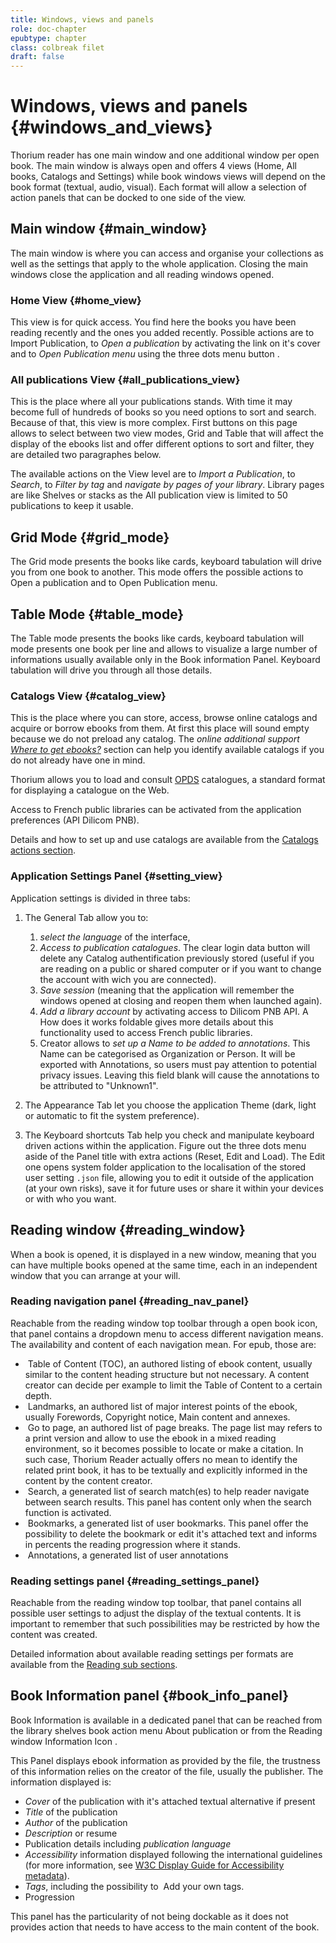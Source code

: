 ```yaml
---
title: Windows, views and panels
role: doc-chapter
epubtype: chapter
class: colbreak filet
draft: false
---
```



# Windows, views and panels {#windows_and_views}

Thorium reader has one main window and one additional window per open
book. The main window is always open and offers 4 views (<span class="ui_button">Home</span>, <span class="ui_button">All
books</span>, <span class="ui_button">Catalogs</span> and <span class="ui_button">Settings</span>) while book windows views will
depend on the book format (textual, audio, visual). Each format will
allow a selection of action panels that can be docked to one side of the
view.

<section class="filet">

## Main window {#main_window}

The main window is where you can access and organise your collections as
well as the settings that apply to the whole application. Closing the
main windows close the application and all reading windows opened.

</section>
<section class="filet">


### Home View {#home_view}

This view is for quick access. You find here the books you have been
reading recently and the ones you added recently. Possible actions are
to <span class="ui_button">Import Publication</span>, to *Open a publication* by activating the link on it's cover and to *Open Publication menu* using the three dots menu button <img src="../../resources/images/threedot.svg" class="icon"  alt="" role="presentation"/>. 


</section>
<section class="filet">


### <span class="ui_button">All publications</span> View {#all_publications_view}

This is the place where all your publications stands. With time it may
become full of hundreds of books so you need options to sort and search.
Because of that, this view is more complex. First buttons on this page
allows to select between two view modes, <span class="ui_button">Grid</span> and <span class="ui_button">Table</span> that will affect
the display of the ebooks list and offer different options to sort and
filter, they are detailed two paragraphes below.

The available actions on the <span class="ui_button">View</span> level are to *Import a Publication*, to
*Search*, to *Filter by tag* and *navigate by pages of your library*. Library
pages are like Shelves or stacks as the <span class="ui_button">All publication</span> view is limited
to 50 publications to keep it usable.

</section>
<section class="filet">

## Grid Mode {#grid_mode}

The <span class="ui_button">Grid</span> mode presents the books like cards, keyboard tabulation will
drive you from one book to another. This mode offers the possible
actions to Open a publication and to Open Publication menu.


</section>
<section class="filet">

## Table Mode {#table_mode}

The <span class="ui_button">Table</span> mode presents the books like cards, keyboard tabulation will mode presents one book per line and allows to visualize a
large number of informations usually available only in the Book
information Panel. Keyboard tabulation will drive you through all those
details.


</section>
<section class="filet">


### Catalogs View {#catalog_view}

This is the place where you can store, access, browse online catalogs
and acquire or borrow ebooks from them. At first this place will sound
empty because we do not preload any catalog. The *online additional
support [Where to get ebooks?](https://thorium.edrlab.org/en/th3/get_ebooks/)* 
section can help you identify available catalogs if you do not already have one in mind.

Thorium allows you to load and consult [OPDS](https://opds.io/) catalogues, a standard format for displaying a catalogue on the Web.

Access to French public libraries can be activated from the application preferences (API Dilicom PNB).

Details and how to set up and use catalogs are available from the
[Catalogs actions section](../111_catalogs_actions/index.xhtml).


</section>
<section class="filet">


### Application Settings Panel {#setting_view}

Application settings is divided in three tabs:

1.  The <span class="ui_button">General</span> Tab allow you to:
    1. *select the language* of the interface, 
    2. *Access to publication catalogues*. The <span class="ui_button">clear login data</span> button will delete any Catalog authentification previously stored (useful if you are reading on a public or shared computer or if you want to change the account with wich you are connected).
    2. *Save session* (meaning that the application will remember the
    windows opened at closing and reopen them when launched again).
    4. *Add a library account* by activating access to Dilicom PNB API. A How does it works foldable gives more details about this functionality used to access French public libraries.
    5. <span class="ui_button">Creator</span> allows to *set up a Name to be added to annotations*. This Name can be categorised as Organization or Person. It will be exported with Annotations, so users must pay attention to potential privacy issues. Leaving this field blank will cause the annotations to be attributed to "Unknown1".

2.  The <span class="ui_button">Appearance</span> Tab let you choose the application Theme (dark, light
    or automatic to fit the system preference).
3.  The <span class="ui_button">Keyboard shortcuts</span> Tab help you check and manipulate keyboard
    driven actions within the application. Figure out the three dots
    menu aside of the Panel title with extra actions (<span class="ui_button">Reset</span>, <span class="ui_button">Edit</span> and
    <span class="ui_button">Load</span>). The <span class="ui_button">Edit</span> one opens system folder application to the
    localisation of the stored user setting `.json` file, allowing you to
    edit it outside of the application (at your own risks), save it for
    future uses or share it within your devices or with who you want.


</section>
<section class="filet">

## Reading window {#reading_window}

When a book is opened, it is displayed in a new window, meaning that you
can have multiple books opened at the same time, each in an independent
window that you can arrange at your will.


</section>
<section class="filet">


### Reading navigation panel {#reading_nav_panel}

Reachable from the reading window top toolbar through a open book icon<img src="../../resources/images/open_book.svg" class="icon" alt="" role="presentation"/>, that panel contains a dropdown menu to access different navigation means. The availability and content of each navigation mean. For epub, those are:

* <img src="../../resources/images/toc-icon.svg" class="icon" alt="" role="presentation"/><span class="ui_button"> Table of Content</span> (TOC), an authored listing of ebook content, usually similar to the content heading structure but not necessary. A content creator can decide per example to limit the Table of Content to a certain depth.
* <img src="../../resources/images/landmark-icon.svg" class="icon" alt="" role="presentation"/><span class="ui_button"> Landmarks</span>, an authored list of major interest points of the ebook, usually Forewords, Copyright notice, Main content and annexes. 
* <img src="../../resources/images/target-icon.svg" class="icon" alt="" role="presentation"/><span class="ui_button"> Go to page</span>, an authored list of page breaks. The page list may refers to a print version and allow to use the ebook in a mixed reading environment, so it becomes possible to locate or make a citation. In such case, Thorium Reader actually offers no mean to identify the related print book, it has to be textually and explicitly informed in the content by the content creator.  
* <img src="../../resources/images/search-icon.svg" class="icon" alt="" role="presentation"/><span class="ui_button"> Search</span>, a generated list of search match(es) to help reader navigate between search results. This panel has content only when the search function is activated. 
* <img src="../../resources/images/bookmarkMultiple-icon.svg" class="icon" alt="" role="presentation"/><span class="ui_button"> Bookmarks</span>, a generated list of user bookmarks. This panel  offer the possibility to delete the bookmark or edit it's attached text and informs in percents the reading progression where it stands.
* <img src="../../resources/images/annotation-icon.svg" class="icon" alt="" role="presentation"/><span class="ui_button"> Annotations</span>, a generated list of user annotations


</section>
<section class="filet">


### Reading settings panel {#reading_settings_panel}

Reachable from the reading window top toolbar, that panel contains all possible user settings to adjust the display of the textual contents. It is important to remember that such possibilities may be restricted by how the content was created. 

Detailed information about available reading settings per formats are available from the 
<a href="../210_reading/index.xhtml">Reading sub sections</a>.


</section>
<section class="filet">

## Book Information panel {#book_info_panel}

Book Information is available in a dedicated panel that can be reached
from the library shelves book action menu
 <span class="ui_button">About publication</span> or from the Reading window Information Icon
<img src="../../resources/images/info-icon.svg" alt="" role="presentation" class="icon"/>.

This Panel displays ebook information as provided by the file, the
trustness of this information relies on the creator of the file, usually
the publisher. The information displayed is:

* *Cover* of the publication with it's attached textual alternative if present
* *Title* of the publication
* *Author* of the publication
* *Description* or resume
* Publication details including *publication language*
* *Accessibility* information displayed following the international guidelines (for more information, see [W3C Display Guide for Accessibility metadata](https://w3c.github.io/publ-a11y/UX-Guide-Metadata/draft/principles/?updated)).
* *Tags*, including the possibility to
    <img src="../../resources/images/tag-icon.svg" class="icon" alt="" role="presentation"/> <span class="ui_button">Add</span> your own tags.
* Progression

This panel has the particularity of not being dockable as it does not provides action that needs to have access to the main content of the book.

</section>


